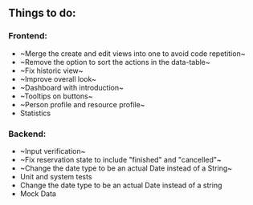 ## Things to do:

### Frontend:
- ~Merge the create and edit views into one to avoid code repetition~
- ~Remove the option to sort the actions in the data-table~
- ~Fix historic view~
- ~Improve overall look~
- ~Dashboard with introduction~
- ~Tooltips on buttons~
- ~Person profile and resource profile~
- Statistics

### Backend:
- ~Input verification~
- ~Fix reservation state to include "finished" and "cancelled"~
- ~Change the date type to be an actual Date instead of a String~
- Unit and system tests
- Change the date type to be an actual Date instead of a string
- Mock Data


